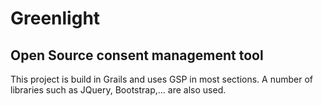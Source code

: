 Greenlight 
=======


Open Source consent management tool
------------
This project is build in Grails and uses GSP in most sections.
A number of libraries such as JQuery, Bootstrap,... are also used.








